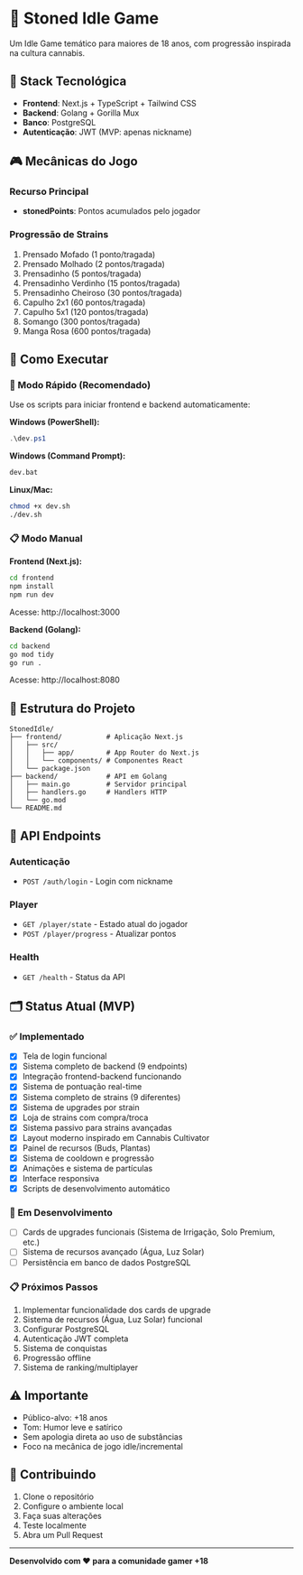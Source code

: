 # 🌿 Stoned Idle Game

Um Idle Game temático para maiores de 18 anos, com progressão inspirada na cultura cannabis.

## 🔧 Stack Tecnológica

- **Frontend**: Next.js + TypeScript + Tailwind CSS
- **Backend**: Golang + Gorilla Mux
- **Banco**: PostgreSQL
- **Autenticação**: JWT (MVP: apenas nickname)

## 🎮 Mecânicas do Jogo

### Recurso Principal
- **stonedPoints**: Pontos acumulados pelo jogador

### Progressão de Strains
1. Prensado Mofado (1 ponto/tragada)
2. Prensado Molhado (2 pontos/tragada)
3. Prensadinho (5 pontos/tragada)
4. Prensadinho Verdinho (15 pontos/tragada)
5. Prensadinho Cheiroso (30 pontos/tragada)
6. Capulho 2x1 (60 pontos/tragada)
7. Capulho 5x1 (120 pontos/tragada)
8. Somango (300 pontos/tragada)
9. Manga Rosa (600 pontos/tragada)

## 🚀 Como Executar

### 🎯 Modo Rápido (Recomendado)
Use os scripts para iniciar frontend e backend automaticamente:

**Windows (PowerShell):**
```powershell
.\dev.ps1
```

**Windows (Command Prompt):**
```cmd
dev.bat
```

**Linux/Mac:**
```bash
chmod +x dev.sh
./dev.sh
```

### 📋 Modo Manual

**Frontend (Next.js):**
```bash
cd frontend
npm install
npm run dev
```
Acesse: http://localhost:3000

**Backend (Golang):**
```bash
cd backend
go mod tidy
go run .
```
Acesse: http://localhost:8080

## 📁 Estrutura do Projeto

```
StonedIdle/
├── frontend/           # Aplicação Next.js
│   ├── src/
│   │   ├── app/        # App Router do Next.js
│   │   └── components/ # Componentes React
│   └── package.json
├── backend/            # API em Golang
│   ├── main.go         # Servidor principal
│   ├── handlers.go     # Handlers HTTP
│   └── go.mod
└── README.md
```

## 🔌 API Endpoints

### Autenticação
- `POST /auth/login` - Login com nickname

### Player
- `GET /player/state` - Estado atual do jogador
- `POST /player/progress` - Atualizar pontos

### Health
- `GET /health` - Status da API

## 🗂️ Status Atual (MVP)

### ✅ Implementado
- [x] Tela de login funcional
- [x] Sistema completo de backend (9 endpoints)
- [x] Integração frontend-backend funcionando
- [x] Sistema de pontuação real-time
- [x] Sistema completo de strains (9 diferentes)
- [x] Sistema de upgrades por strain
- [x] Loja de strains com compra/troca
- [x] Sistema passivo para strains avançadas
- [x] Layout moderno inspirado em Cannabis Cultivator
- [x] Painel de recursos (Buds, Plantas)
- [x] Sistema de cooldown e progressão
- [x] Animações e sistema de partículas
- [x] Interface responsiva
- [x] Scripts de desenvolvimento automático

### 🔄 Em Desenvolvimento
- [ ] Cards de upgrades funcionais (Sistema de Irrigação, Solo Premium, etc.)
- [ ] Sistema de recursos avançado (Água, Luz Solar)
- [ ] Persistência em banco de dados PostgreSQL

### 📋 Próximos Passos
1. Implementar funcionalidade dos cards de upgrade
2. Sistema de recursos (Água, Luz Solar) funcional
3. Configurar PostgreSQL
4. Autenticação JWT completa
5. Sistema de conquistas
6. Progressão offline
7. Sistema de ranking/multiplayer

## ⚠️ Importante

- Público-alvo: +18 anos
- Tom: Humor leve e satírico
- Sem apologia direta ao uso de substâncias
- Foco na mecânica de jogo idle/incremental

## 🤝 Contribuindo

1. Clone o repositório
2. Configure o ambiente local
3. Faça suas alterações
4. Teste localmente
5. Abra um Pull Request

---

**Desenvolvido com ❤️ para a comunidade gamer +18**